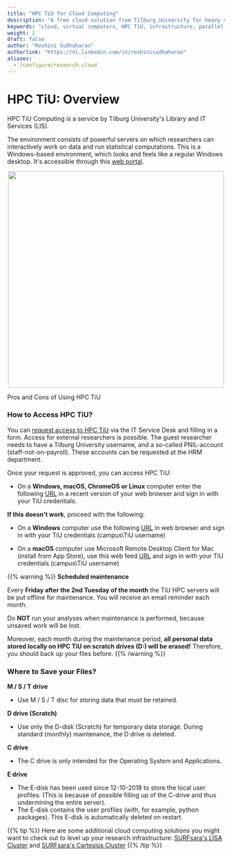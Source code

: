 ```yaml
---
title: "HPC TiU for Cloud Computing"
description: "A free cloud solution from Tilburg University for heavy computation tasks."
keywords: "cloud, virtual computers, HPC TiU, infrastructure, parallel, research cloud"
weight: 2
draft: false
author: "Roshini Sudhaharan"
authorlink: "https://nl.linkedin.com/in/roshinisudhaharan"
aliases:
  - /configure/research-cloud
---
```

# HPC TiU: Overview
HPC TiU Computing is a service by Tilburg University's Library and IT Services (LIS).

The environment consists of powerful servers on which researchers can interactively work on data and run statistical computations. This is a Windows-based environment, which looks and feels like a regular Windows desktop. It's accessible through this [web portal](https://rdweb.campus.uvt.nl/RDWeb/webclient/).


<p align = "center">
<img src = "../blade.png" width="500">
<figcaption> Pros and Cons of Using HPC TiU </figcaption>
</p>

### How to Access HPC TiU?

You can [request access to HPC TiU](https://servicedesk.uvt.nl/tas/public/ssp/content/detail/knowledgeitem?unid=db72c119bf344fb78a196d5b6c669ecc) via the IT Service Desk and filling in a form. Access for external researchers is possible. The guest researcher needs to have a Tilburg University username, and a so-called PNIL-account (staff-not-on-payroll).
These accounts can be requested at the HRM department.

Once your request is approved, you can access HPC TiU:

- On a **Windows, macOS, ChromeOS or Linux** computer enter the following [URL](https://rdweb.campus.uvt.nl/RDWeb/webclient/) in a recent version of your web browser and sign in with your TiU credentials.

**If this doesn't work**, proceed with the following:

- On a **Windows** computer use the following [URL](https://rdweb.campus.uvt.nl/RDWeb/webclient/) in web browser and sign in with your TiU credentials (campus\TiU username)

- On a **macOS** computer use Microsoft Remote Desktop Client for Mac (install from App Store), use this web feed [URL](https://rdweb.campus.uvt.nl/RDWeb/feed/webfeed.aspx) and sign in with your TiU credentials (campus\TiU username)


{{% warning %}}
**Scheduled maintenance**

Every **Friday after the 2nd Tuesday of the month** the TiU HPC servers will be put offline for maintenance. You will receive an email reminder each month.

Do **NOT** run your analyses when maintenance is performed, because unsaved work will be lost.

Moreover, each month during the maintenance period, **all personal data stored locally on HPC TiU on scratch drives (D:) will be erased!** Therefore, you should back up your files before.
{{% /warning %}}

### Where to Save your Files?
**M / S / T drive**
- Use M / S / T disc for storing data that must be retained.

**D drive (Scratch)**
- Use only the D-disk (Scratch) for temporary data storage.
During standard (monthly) maintenance, the D drive is deleted.

**C drive**
- The C drive is only intended for the Operating System and Applications.

**E drive**
- The E-disk has been used since 12-10-2018 to store the local user profiles. (This is because of possible filling up of the C-drive and thus undermining the entire server).
- The E-disk contains the user profiles (with, for example, python packages). This E-disk is automatically deleted on restart.

{{% tip %}}
Here are some additional cloud computing solutions you might want to check out to level up your research infrastructure: [SURFsara's LISA Cluster](http://tilburgsciencehub.com/building-blocks/configure-your-computer/infrastructure-choice/lisa_cluster/) and [SURFsara's Cartesius Cluster](http://tilburgsciencehub.com/building-blocks/configure-your-computer/infrastructure-choice/cartesius_cluster/)
{{% /tip %}}
